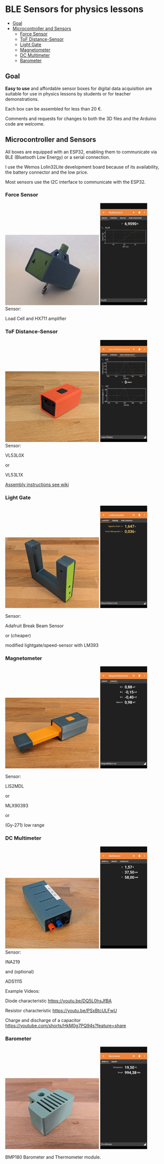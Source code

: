# BLE Sensors for physics lessons

* [Goal](#goal)
* [Microcontroller and Sensors](#sensors)
   * [Force Sensor](#force)
   * [ToF Distance-Sensor](#tof)
   * [Light Gate](#gate)
   * [Magnetometer](#magnet)
   * [DC Multimeter](#multimeter)
   * [Barometer](#barometer) 
     
   
## Goal <a name="goal"></a>

**Easy to use** and affordable sensor boxes for digital data acquisition are suitable for use in physics lessons by students or for teacher demonstrations.

Each box can be assembled for less than 20 €.

Comments and requests for changes to both the 3D files and the Arduino code are welcome.

## Microcontroller and Sensors <a name="sensors"></a>

All boxes are equipped with an ESP32, enabling them to communicate via BLE (Bluetooth Low Energy) or a serial connection.

I use the Wemos Lolin32Lite development board because of its availability, the battery connector and the low price.

Most sensors use the I2C interface to communicate with the ESP32.

### Force Sensor <a name="force"></a>
<img src="https://github.com/HeiLaut/ble-physics-sensors/blob/main/Force%20Sensor/Pictures/Sensor.jpg" width="300">
<img src="https://github.com/HeiLaut/ble-physics-sensors/blob/main/Force%20Sensor/Pictures/phyphox.jpg" width="150">
Sensor:

Load Cell and HX711 amplifier

### ToF Distance-Sensor <a name="tof"></a>
<img src="https://github.com/HeiLaut/ble-physics-sensors/blob/main/Laser%20Distance%20Sensor/Pictures/Sensor.jpg" width="300">
<img src="https://github.com/HeiLaut/ble-physics-sensors/blob/main/Laser%20Distance%20Sensor/Pictures/phyphox.jpg" width="150">
Sensor:

VL53L0X

or

VL53L1X

[Assembly instructions see wiki](https://github.com/HeiLaut/ble-physics-sensors/wiki/Laser-Distance)

### Light Gate <a name="gate"></a>

<img src="https://github.com/HeiLaut/ble-physics-sensors/blob/main/Light%20Gate/Pictures/Sensor.jpg" width="300">
<img src="https://github.com/HeiLaut/ble-physics-sensors/blob/main/Light%20Gate/Pictures/phyphox.jpg" width="150">


Sensor:

Adafruit Break Beam Sensor 

or (cheaper)

modified lightgate/speed-sensor with LM393

### Magnetometer <a name="magnet"></a>
<img src="https://github.com/HeiLaut/ble-physics-sensors/blob/main/Magnetometer/Pictures/Sensor.jpg" width="300">
<img src="https://github.com/HeiLaut/ble-physics-sensors/blob/main/Magnetometer/Pictures/phyphox.jpg" width="150">


Sensor:

LIS2MDL

or

MLX90393

or

(Gy-271) low range 

### DC Multimeter <a name="multimeter"></a>

<img src="https://github.com/HeiLaut/ble-physics-sensors/blob/main/Multimeter/Pictures/Sensor.jpg" width="300">
<img src="https://github.com/HeiLaut/ble-physics-sensors/blob/main/Multimeter/Pictures/phyphox.jpg" width="150">
Sensor:

INA219

and (optional)

ADS1115

Example Videos:

Diode characteristic https://youtu.be/DQ5L0hsJfBA

Resistor characteristic https://youtu.be/PSxBtcULFwU

Charge and discharge of a capacitor https://youtube.com/shorts/HkM0g7PQ94s?feature=share


### Barometer <a name="barometer"></a>
<img src="https://github.com/HeiLaut/ble-physics-sensors/blob/main/Pressure%20Sensor/Pictures/Sensor.jpg" width="300">
<img src="https://github.com/HeiLaut/ble-physics-sensors/blob/main/Pressure%20Sensor/Pictures/phyphox.jpg" width="150">

BMP180 Barometer and Thermometer module. 
